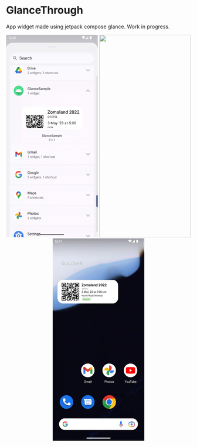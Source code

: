 # GlanceThrough
App widget made using jetpack compose glance. Work in progress.  

<p align="center">
<img src="https://github.com/Damercy/GlanceThrough/blob/fcbba5fa44f42ef286ce4f212d6850857121f0e7/sample/static_sample_shortcut.webp" width="250px" height="550px"/>
<img src="https://github.com/Damercy/GlanceThrough/blob/0f524df6b44324066bd6ea8f80d5783559ea9d05/sample/sample.gif" width="250px" height="550px"/>
<img src="https://github.com/Damercy/GlanceThrough/blob/fcbba5fa44f42ef286ce4f212d6850857121f0e7/sample/static_sample.webp" width="250px" height="550px"/>
</p>
